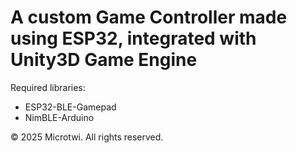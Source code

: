 # A custom Game Controller made using ESP32, integrated with Unity3D Game Engine

Required libraries:
- ESP32-BLE-Gamepad
- NimBLE-Arduino

© 2025 Microtwi. All rights reserved.
